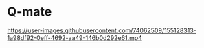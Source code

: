 # Q-mate




https://user-images.githubusercontent.com/74062509/155128313-1a98df92-0eff-4692-aa49-146b0d292e61.mp4

